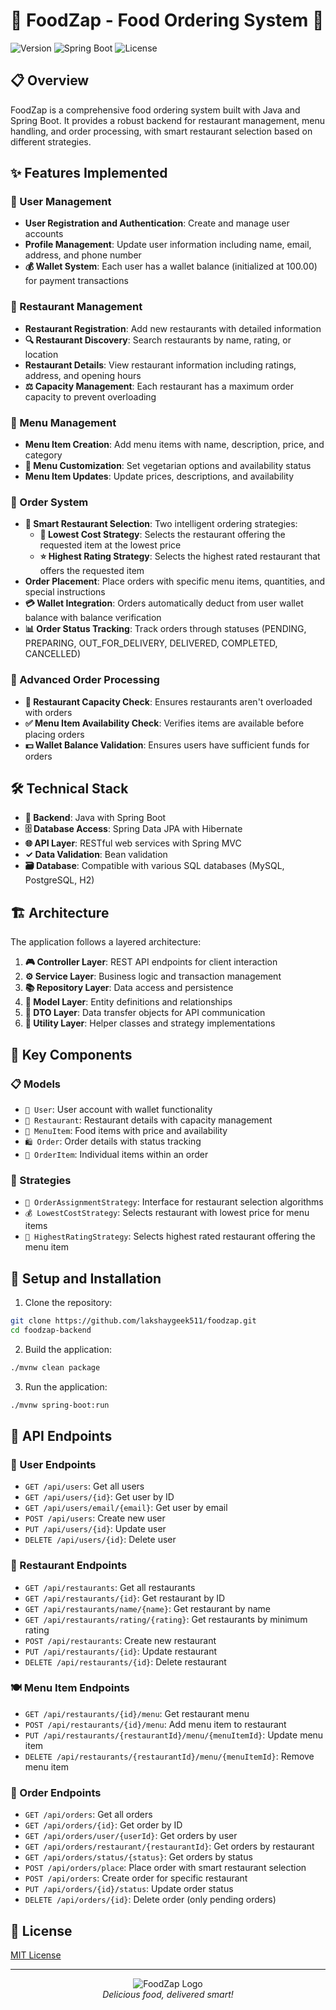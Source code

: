 # 🍔 FoodZap - Food Ordering System 🍕

![Version](https://img.shields.io/badge/version-1.0.0-blue)
![Spring Boot](https://img.shields.io/badge/Spring%20Boot-2.7.0-green)
![License](https://img.shields.io/badge/license-MIT-orange)

## 📋 Overview
FoodZap is a comprehensive food ordering system built with Java and Spring Boot. It provides a robust backend for restaurant management, menu handling, and order processing, with smart restaurant selection based on different strategies.

## ✨ Features Implemented

### 👤 User Management
- **User Registration and Authentication**: Create and manage user accounts
- **Profile Management**: Update user information including name, email, address, and phone number
- **💰 Wallet System**: Each user has a wallet balance (initialized at 100.00) for payment transactions

### 🏪 Restaurant Management
- **Restaurant Registration**: Add new restaurants with detailed information
- **🔍 Restaurant Discovery**: Search restaurants by name, rating, or location
- **Restaurant Details**: View restaurant information including ratings, address, and opening hours
- **⚖️ Capacity Management**: Each restaurant has a maximum order capacity to prevent overloading

### 📝 Menu Management
- **Menu Item Creation**: Add menu items with name, description, price, and category
- **🥗 Menu Customization**: Set vegetarian options and availability status
- **Menu Item Updates**: Update prices, descriptions, and availability

### 🛒 Order System
- **🧠 Smart Restaurant Selection**: Two intelligent ordering strategies:
  - **💸 Lowest Cost Strategy**: Selects the restaurant offering the requested item at the lowest price
  - **⭐ Highest Rating Strategy**: Selects the highest rated restaurant that offers the requested item
- **Order Placement**: Place orders with specific menu items, quantities, and special instructions
- **💳 Wallet Integration**: Orders automatically deduct from user wallet balance with balance verification
- **📊 Order Status Tracking**: Track orders through statuses (PENDING, PREPARING, OUT_FOR_DELIVERY, DELIVERED, COMPLETED, CANCELLED)

### 🚀 Advanced Order Processing
- **🔢 Restaurant Capacity Check**: Ensures restaurants aren't overloaded with orders
- **✅ Menu Item Availability Check**: Verifies items are available before placing orders
- **💵 Wallet Balance Validation**: Ensures users have sufficient funds for orders

## 🛠️ Technical Stack

- **🧩 Backend**: Java with Spring Boot
- **🗄️ Database Access**: Spring Data JPA with Hibernate
- **🌐 API Layer**: RESTful web services with Spring MVC
- **✓ Data Validation**: Bean validation
- **🗃️ Database**: Compatible with various SQL databases (MySQL, PostgreSQL, H2)

## 🏗️ Architecture

The application follows a layered architecture:

1. **🎮 Controller Layer**: REST API endpoints for client interaction
2. **⚙️ Service Layer**: Business logic and transaction management
3. **📚 Repository Layer**: Data access and persistence
4. **📄 Model Layer**: Entity definitions and relationships
5. **🔄 DTO Layer**: Data transfer objects for API communication
6. **🔧 Utility Layer**: Helper classes and strategy implementations

## 🧩 Key Components

### 📋 Models
- `👤 User`: User account with wallet functionality
- `🏪 Restaurant`: Restaurant details with capacity management
- `🍕 MenuItem`: Food items with price and availability
- `🛍️ Order`: Order details with status tracking
- `🧾 OrderItem`: Individual items within an order

### 🧠 Strategies
- `🔀 OrderAssignmentStrategy`: Interface for restaurant selection algorithms
- `💰 LowestCostStrategy`: Selects restaurant with lowest price for menu items
- `🌟 HighestRatingStrategy`: Selects highest rated restaurant offering the menu item

## 🚀 Setup and Installation

1. Clone the repository:
```bash
git clone https://github.com/lakshaygeek511/foodzap.git
cd foodzap-backend
```

2. Build the application:
```bash
./mvnw clean package
```

3. Run the application:
```bash
./mvnw spring-boot:run
```

## 🔌 API Endpoints

### 👤 User Endpoints
- `GET /api/users`: Get all users
- `GET /api/users/{id}`: Get user by ID
- `GET /api/users/email/{email}`: Get user by email
- `POST /api/users`: Create new user
- `PUT /api/users/{id}`: Update user
- `DELETE /api/users/{id}`: Delete user

### 🏪 Restaurant Endpoints
- `GET /api/restaurants`: Get all restaurants
- `GET /api/restaurants/{id}`: Get restaurant by ID
- `GET /api/restaurants/name/{name}`: Get restaurant by name
- `GET /api/restaurants/rating/{rating}`: Get restaurants by minimum rating
- `POST /api/restaurants`: Create new restaurant
- `PUT /api/restaurants/{id}`: Update restaurant
- `DELETE /api/restaurants/{id}`: Delete restaurant

### 🍽️ Menu Item Endpoints
- `GET /api/restaurants/{id}/menu`: Get restaurant menu
- `POST /api/restaurants/{id}/menu`: Add menu item to restaurant
- `PUT /api/restaurants/{restaurantId}/menu/{menuItemId}`: Update menu item
- `DELETE /api/restaurants/{restaurantId}/menu/{menuItemId}`: Remove menu item

### 🛒 Order Endpoints
- `GET /api/orders`: Get all orders
- `GET /api/orders/{id}`: Get order by ID
- `GET /api/orders/user/{userId}`: Get orders by user
- `GET /api/orders/restaurant/{restaurantId}`: Get orders by restaurant
- `GET /api/orders/status/{status}`: Get orders by status
- `POST /api/orders/place`: Place order with smart restaurant selection
- `POST /api/orders`: Create order for specific restaurant
- `PUT /api/orders/{id}/status`: Update order status
- `DELETE /api/orders/{id}`: Delete order (only pending orders)

## 📄 License
[MIT License](LICENSE)

---

<p align="center">
  <img src="https://img.icons8.com/color/96/000000/pizza.png" alt="FoodZap Logo"/>
  <br>
  <em>Delicious food, delivered smart!</em>
</p>
